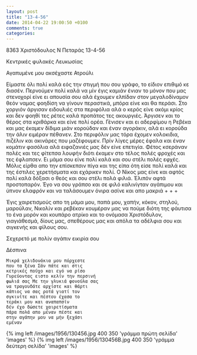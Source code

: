 ```yaml
---
layout: post
title: "13-4-56"
date: 2014-04-22 19:00:50 +0100
comments: true
categories: 
---
```


8363 Χριστόδουλος Ν Πεταράς 13-4-56

 Κεντρικές φυλακές Λευκωσίας

Αγαπυμένε μου ακσέχαστε Ατρούλι

Είμαστε όλι πολί καλά εός την στιγμή που σου γράφο, το είδιον επιθιμό κε διασέν. Περνούμεν πολί καλά να μίν έγις καμιάν ένιαν το μόνον που μας στενοχορί είνε ει απουσία σου αλά έχουμεν ελπίδαν στον μεγαλοδίναμον θεόν ναμας φοηδίση να γίνουν περαστικά, μπόρα είνε και θα περάσι.
Στο χοργιόν άργισαν ειδουλιές στα περιφόλια αλά ο κερός είνε ακόμι κρίος και δεν φοηθί τες ρέτες καλά προπάτος τες ακουργιές. Άργισεν και το θέρος στα κριθάρκα και είνε πολί ορέα. Γένισεν και ει αδερφίμου η Ρεβέκα και μας έκαμεν δίδιμα μιάν κορούδαν και έναν αγοράκιν, αλά ει κορούδα την άλιν ειμέραν πέθανεν. Στο περιφόλιν μας τόρα έχομεν κολοκιδια, πιζέλιν και ακινάρες που μαζέφουμεν. Πρίν λίγες μέρες έφαλα και έναν κομάτιν φασόλια αλά ειφαζανιές μας δέν είνε επετιγία. Φέτος κσεράναν πολές και τες φίτεπσα λουφήν διότι
έκαμεν στο τέλος πολές φροχές και τες έφλαπσεν. Ει μάμα σου είνε πολί καλά και σου στέλι πολές εφχές. Μόλις είρθα απο την επίσκεπσιν πίγα και της είπα ότη είσε πολί καλά και της έστιλες χερετήσματα και εχάρικεν πολί. Ο Νίκος μας είνε και αφτός πολί καλά δόξασι ο θεός και σου στέλι πολά φιλιά. Έλιπόν αφτά προστοπαρόν. Έγο να σου γράπσο και σε φιλό καλινίγταν αγάπιμου και ύπνον ελαφρόν και να ταλάσουμεν όνιρα ασίνε και απο μακριά + + +

Έγις χαιρετισμούς απο τη μάμα μου, παπά μου, χαπήν, κόκον, στηλού, μαρούλαν, Νικολίν και ρεβέκαν κουμέραν μας να πούμε διότη της φάυτισα το ένα μορόν και κουπάρο ατρίκο και το ονόμασα Χριστόδυλον, γιαγιάθεσμά, δίους μας, σπεθέρους μας και απόλα τα αδέλφια σου και σιγκενής και φίλους σου.

Σεχερετό με πολίν αγάπιν εικιρία σου

Δέσπινα

    Μικρά χελιδονάκια μου πόρχεστε
    που τα ξένα Σάν πάτε και στις
    κετρικές πούχο και εγό να ρίσο
    Γυρεύοντας ειστο κελίν την περσινή
    φωλιά σας Με την γλυκιά φονούλα σας
    να τραγουδάτε αρχίστε και θάρτι
    κάπιος να σας ροτά γιατί τον
    σγκινίτε και πέστου έχασα το
    τεράκι μου και αναπαπσίν
    δέν έχο δώσετε χαιρετίσματα
    πάρα πολά απο μέναν πέστε και
    στην αγάπην μου να μήν ξεχάσι
    εμέναν

{% img left /images/1956/130456.jpg 400 350 'γράμμα πρώτη σελίδα' 'images' %}
{% img left /images/1956/130456B.jpg 400 350 'γράμμα δεύτερη σελίδα' 'images' %}

